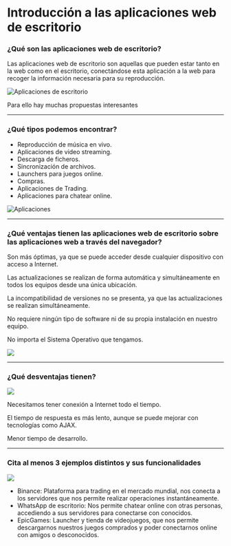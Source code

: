 <h1>Introducción a las aplicaciones web de escritorio</h1>
  <h3>¿Qué son las aplicaciones web de escritorio?</h3>
    <p>Las aplicaciones web de escritorio son aquellas que pueden estar tanto en la web como en      el escritorio, conectándose esta aplicación a la web para recoger la información necesaria       para su reproducción.</p>
<img src="https://external-content.duckduckgo.com/iu/?u=https%3A%2F%2Fwww.wiredit.mx%2Fwp-content%2Fuploads%2F2016%2F08%2Fap-escritorio.jpg&f=1&nofb=1&ipt=708578646487845f3aab44777cb1be3779f169c2b8e7e26baaa98ce61ab8c48a&ipo=images" alt="Aplicaciones de escritorio"></img>
<p>Para ello hay muchas propuestas interesantes</p>
  <hr>
<h3 style>¿Qué tipos podemos encontrar?</h3>
<ul>
  <li>Reproducción de música en vivo.</li>
  <li>Aplicaciones de video streaming.</li>
  <li>Descarga de ficheros.</li>
  <li>Sincronización de archivos.</li>
  <li>Launchers para juegos online.</li>
  <li>Compras.</li>
  <li>Aplicaciones de Trading.</li>
  <li>Aplicaciones para chatear online.</li>
</ul>

<img src="https://external-content.duckduckgo.com/iu/?u=https%3A%2F%2Fstatic-wix-blog-es.wix.com%2Fuploads%2F2013%2F02%2Fdesktop-apps-featured-01.jpg&f=1&nofb=1&ipt=5c2c94603fd2c75a352decd37f680a41acb80cebc507d2fd866992b8b4cf3d2e&ipo=images" alt="Aplicaciones"></img>
  <hr>
<h3>¿Qué ventajas tienen las aplicaciones web de escritorio sobre las aplicaciones web a través del navegador?</h3>
<p>Son más óptimas, ya que se puede acceder desde cualquier dispositivo con acceso a Internet.

Las actualizaciones se realizan de forma automática y simultáneamente en todos los equipos desde una única ubicación.

La incompatibilidad de versiones no se presenta, ya que las actualizaciones se realizan simultáneamente.

No requiere ningún tipo de software ni de su propia instalación en nuestro equipo.

No importa el Sistema Operativo que tengamos.</p>
<img src="https://external-content.duckduckgo.com/iu/?u=https%3A%2F%2Fmundobytes.com%2Fwp-content%2Fuploads%2F2021%2F07%2FTipos-de-aplicaciones-4.jpg&f=1&nofb=1&ipt=e39f004af11c59d1ecf7109c715f51b3af54950302d85e8947ed593231d330af&ipo=images"></img>
<hr>
<h3>¿Qué desventajas tienen?</h3>
<img src="https://external-content.duckduckgo.com/iu/?u=https%3A%2F%2Fwww.hostingconection.com%2Fwp-content%2Fuploads%2F2020%2F06%2Fdesventajas-del-correo-electronico-01-2048x1545.png&f=1&nofb=1&ipt=f266cb4c5212d2c5b2c83d67a38e4429d5d7e2235a2269c10d3811276bd8d2f9&ipo=images"></img>
<p>Necesitamos tener conexión a Internet todo el tiempo.

El tiempo de respuesta es más lento, aunque se puede mejorar con tecnologías como AJAX.

Menor tiempo de desarrollo.</p>
<hr>
<h3>Cita al menos 3 ejemplos distintos y sus funcionalidades</h3>
<img src="https://external-content.duckduckgo.com/iu/?u=https%3A%2F%2Feterwebs.com%2Fassets%2Fimages%2Flanding-min-1080x702.jpg&f=1&nofb=1&ipt=2007123aefdaf1754cd13fd0cad7814d56dd640e84d974571aacc317fe1e9227&ipo=images"></img>
<ul>
  <li>Binance: Plataforma para trading en el mercado mundial, nos conecta a los servidores que nos permite realizar operaciones instantáneamente.</li>
  <li>WhatsApp de escritorio: Nos permite chatear online con otras personas, accediendo a sus servidores para conectarse con conocidos.</li>
  <li>EpicGames: Launcher y tienda de videojuegos, que nos permite descargarnos nuestros juegos comprados y poder conectarnos online con amigos o desconocidos.</li>
</ul>
